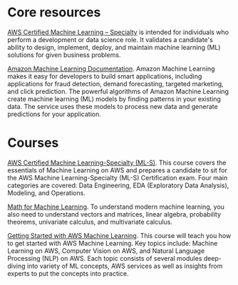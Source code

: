 # Core resources
[AWS Certified Machine Learning – Specialty](https://aws.amazon.com/ru/certification/certified-machine-learning-specialty/) is intended for individuals who perform a development or data science role. It validates a candidate's ability to design, implement, deploy, and maintain machine learning (ML) solutions for given business problems.

[Amazon Machine Learning Documentation](https://docs.aws.amazon.com/machine-learning/index.html). Amazon Machine Learning makes it easy for developers to build smart applications, including applications for fraud detection, demand forecasting, targeted marketing, and click prediction. The powerful algorithms of Amazon Machine Learning create machine learning (ML) models by finding patterns in your existing data. The service uses these models to process new data and generate predictions for your application.

# Courses
[AWS Certified Machine Learning-Specialty (ML-S)](https://learning.oreilly.com/videos/aws-certified-machine/9780135556597). This course covers the essentials of Machine Learning on AWS and prepares a candidate to sit for the AWS Machine Learning-Specialty (ML-S) Certification exam. Four main categories are covered: Data Engineering, EDA (Exploratory Data Analysis), Modeling, and Operations.

[Math for Machine Learning](https://www.aws.training/Details/eLearning?id=26597). To understand modern machine learning, you also need to understand vectors and matrices, linear algebra, probability theorems, univariate calculus, and multivariate calculus.

[Getting Started with AWS Machine Learning](https://www.coursera.org/learn/aws-machine-learning). This course will teach you how to get started with AWS Machine Learning. Key topics include: Machine Learning on AWS, Computer Vision on AWS, and Natural Language Processing (NLP) on AWS. Each topic consists of several modules deep-diving into variety of ML concepts, AWS services as well as insights from experts to put the concepts into practice.
